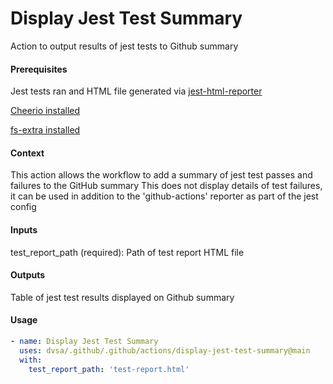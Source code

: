 # Display Jest Test Summary
Action to output results of jest tests to Github summary

####  Prerequisites
Jest tests ran and HTML file generated via [jest-html-reporter](https://www.npmjs.com/package/jest-html-reporter)

[Cheerio installed](https://cheerio.js.org/)

[fs-extra installed](https://www.npmjs.com/package/fs-extra)

####  Context
This action allows the workflow to add a summary of jest test passes and failures to the GitHub summary
This does not display details of test failures, it can be used in addition to the 'github-actions' reporter as part of 
the jest config

####  Inputs
test_report_path (required): Path of test report HTML file

####  Outputs
Table of jest test results displayed on Github summary

####  Usage
```yaml
- name: Display Jest Test Summary
  uses: dvsa/.github/.github/actions/display-jest-test-summary@main
  with:
    test_report_path: 'test-report.html'
```